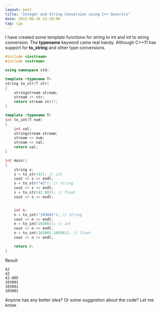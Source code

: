 ```yaml
---
layout: post
title: "Integer and String Conversion using C++ Generics"
date: 2015-06-30 22:10:00
tag: cpp
---
```

I have created some template functions for string to int and int to string
conversion. The **typename** keyword came real handy. Although C++11 has
support for **to_string** and other type conversions.

```cpp
#include <iostream>
#include <sstream>

using namespace std;

template <typename T>
string to_str(T str)
{
    stringstream stream;
    stream << str;
    return stream.str();
}

template <typename T>
int to_int(T num)
{
    int val;
    stringstream stream;
    stream << num;
    stream >> val;
    return val;
}

int main()
{
    string s;
    s = to_str(42); // int
    cout << s << endl;
    s = to_str("42"); // string
    cout << s << endl;
    s = to_str(42.005); // float
    cout << s << endl;


    int n;
    n = to_int("103001"); // string
    cout << n << endl;
    n = to_int(103001); // int
    cout << n << endl;
    n = to_int(103001.100301); // float
    cout << n << endl;

    return 0;
}
```

Result

```
42
42
42.005
103001
103001
103001
```

Anyone has any better idea? Or some suggestion about the code? Let me know.
